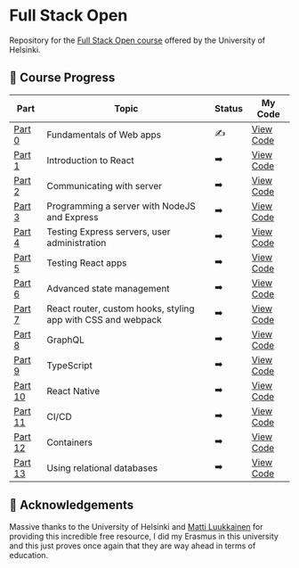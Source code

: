 # Full Stack Open

Repository for the [Full Stack Open course](https://fullstackopen.com/en/) offered by the University of Helsinki.

## 🚀 Course Progress

| Part                                                 | Topic                                                       | Status | My Code                                                                    |
|------------------------------------------------------|-------------------------------------------------------------|--------|----------------------------------------------------------------------------|
| [Part 0](https://fullstackopen.com/en/part0)         | Fundamentals of Web apps                                  | ✍️     | [View Code](https://github.com/LittleHaku/fullstackopen/tree/main/part0)   |
| [Part 1](https://fullstackopen.com/en/part1)         | Introduction to React                                     | ➡️     | [View Code](https://github.com/LittleHaku/fullstackopen/tree/main/part1)   |
| [Part 2](https://fullstackopen.com/en/part2)         | Communicating with server                                 | ➡️     | [View Code](https://github.com/LittleHaku/fullstackopen/tree/main/part2)   |
| [Part 3](https://fullstackopen.com/en/part3)         | Programming a server with NodeJS and Express              | ➡️     | [View Code](https://github.com/LittleHaku/fullstackopen/tree/main/part3)   |
| [Part 4](https://fullstackopen.com/en/part4)         | Testing Express servers, user administration             | ➡️     | [View Code](https://github.com/LittleHaku/fullstackopen/tree/main/part4)   |
| [Part 5](https://fullstackopen.com/en/part5)         | Testing React apps                                        | ➡️     | [View Code](https://github.com/LittleHaku/fullstackopen/tree/main/part5)   |
| [Part 6](https://fullstackopen.com/en/part6)         | Advanced state management                                 | ➡️     | [View Code](https://github.com/LittleHaku/fullstackopen/tree/main/part6)   |
| [Part 7](https://fullstackopen.com/en/part7)         | React router, custom hooks, styling app with CSS and webpack | ➡️     | [View Code](https://github.com/LittleHaku/fullstackopen/tree/main/part7)   |
| [Part 8](https://fullstackopen.com/en/part8)         | GraphQL                                                     | ➡️     | [View Code](https://github.com/LittleHaku/fullstackopen/tree/main/part8)   |
| [Part 9](https://fullstackopen.com/en/part9)         | TypeScript                                                  | ➡️     | [View Code](https://github.com/LittleHaku/fullstackopen/tree/main/part9)   |
| [Part 10](https://fullstackopen.com/en/part10)       | React Native                                                | ➡️     | [View Code](https://github.com/LittleHaku/fullstackopen/tree/main/part10) |
| [Part 11](https://fullstackopen.com/en/part11)       | CI/CD                                                       | ➡️     | [View Code](https://github.com/LittleHaku/fullstackopen/tree/main/part11) |
| [Part 12](https://fullstackopen.com/en/part12)       | Containers                                                  | ➡️     | [View Code](https://github.com/LittleHaku/fullstackopen/tree/main/part12) |
| [Part 13](https://fullstackopen.com/en/part13)       | Using relational databases                                | ➡️     | [View Code](https://github.com/LittleHaku/fullstackopen/tree/main/part13) |

## 🙏 Acknowledgements

Massive thanks to the University of Helsinki and [Matti Luukkainen](https://github.com/mluukkai) for providing this incredible free resource, I did my Erasmus in this university and this just proves once again that they are way ahead in terms of education.
